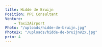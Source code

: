 ```yaml
---
title: Hidde de Bruijn
Position: PPC Consultant
Venture:
    - Taxi2Airport
Photo: "/uploads/hidde-de-bruijn.jpg"
Photo2x: "/uploads/hidde-de-bruijn@2x.jpg"
prio: 4
---
```

